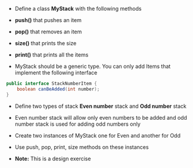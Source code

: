 * Define a class __MyStack__ with the following methods
* __push()__ that pushes an item
* __pop()__ that removes an item
* __size()__ that prints the size
* __print()__ that prints all the items

* MyStack should be a generic type. You can only add Items that implement the following interface

``` java
public interface StackNumberItem {
	boolean canBeAdded(int number);
}
```

* Define two types of stack __Even number__ stack and __Odd number__ stack
* Even number stack will allow only even numbers to be added and odd number stack is used for adding odd numbers only

* Create two instances of MyStack one for Even and another for Odd
* Use push, pop, print, size methods on these instances


* __Note:__ This is a design exercise
 